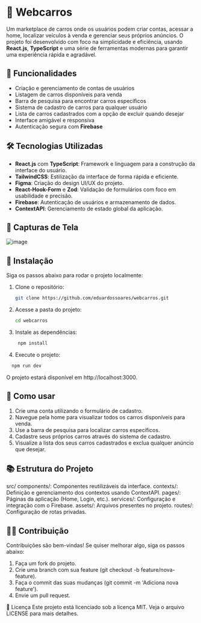 # 🚗 Webcarros

Um marketplace de carros onde os usuários podem criar contas, acessar a home, localizar veículos à venda e gerenciar seus próprios anúncios. O projeto foi desenvolvido com foco na simplicidade e eficiência, usando **React.js**, **TypeScript** e uma série de ferramentas modernas para garantir uma experiência rápida e agradável.

## 🎯 Funcionalidades

- Criação e gerenciamento de contas de usuários
- Listagem de carros disponíveis para venda
- Barra de pesquisa para encontrar carros específicos
- Sistema de cadastro de carros para qualquer usuário
- Lista de carros cadastrados com a opção de excluir quando desejar
- Interface amigável e responsiva
- Autenticação segura com **Firebase**

## 🛠️ Tecnologias Utilizadas

- **React.js** com **TypeScript**: Framework e linguagem para a construção da interface do usuário.
- **TailwindCSS**: Estilização da interface de forma rápida e eficiente.
- **Figma**: Criação do design UI/UX do projeto.
- **React-Hook-Form** e **Zod**: Validação de formulários com foco em usabilidade e precisão.
- **Firebase**: Autenticação de usuários e armazenamento de dados.
- **ContextAPI**: Gerenciamento de estado global da aplicação.

## 📸 Capturas de Tela

![image](https://github.com/user-attachments/assets/b52d5f7b-1942-4c53-8887-2111230ecc5e)


## 🚀 Instalação

Siga os passos abaixo para rodar o projeto localmente:

1. Clone o repositório:
   ```bash
   git clone https://github.com/eduardossoares/webcarros.git
   ```

2. Acesse a pasta do projeto:
   ```bash
   cd webcarros
   ```

3. Instale as dependências:
   ```bash
    npm install
   ```

4. Execute o projeto:
  ```bash
    npm run dev
  ```

O projeto estará disponível em http://localhost:3000.

## 🚀 Como usar

1. Crie uma conta utilizando o formulário de cadastro.
2. Navegue pela home para visualizar todos os carros disponíveis para venda.
3. Use a barra de pesquisa para localizar carros específicos.
4. Cadastre seus próprios carros através do sistema de cadastro.
5. Visualize a lista dos seus carros cadastrados e exclua qualquer anúncio que desejar.

## 📚 Estrutura do Projeto
src/
  components/: Componentes reutilizáveis da interface.
  contexts/: Definição e gerenciamento dos contextos usando ContextAPI.
  pages/: Páginas da aplicação (Home, Login, etc.).
  services/: Configuração e integração com o Firebase.
  assets/: Arquivos presentes no projeto.
  routes/: Configuração de rotas privadas.

## 🧑‍💻 Contribuição
Contribuições são bem-vindas! Se quiser melhorar algo, siga os passos abaixo:

1. Faça um fork do projeto.
2. Crie uma branch com sua feature (git checkout -b feature/nova-feature).
3. Faça o commit das suas mudanças (git commit -m 'Adiciona nova feature').
4. Envie um pull request.

📝 Licença
Este projeto está licenciado sob a licença MIT. Veja o arquivo LICENSE para mais detalhes.
